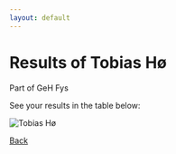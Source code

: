 ```yaml
---
layout: default
---
```


# Results of Tobias Hø 
    
Part of GeH Fys
    
See your results in the table below:
    
![Tobias Hø](./user_plots/Tobias_Hø.svg?raw=true)

[Back](https://christianbanggribsvad.github.io/em_spillet.github.io/)